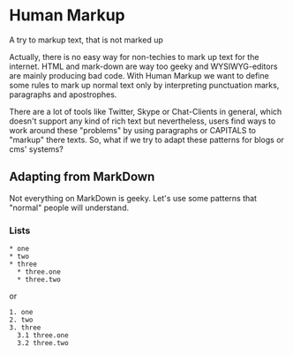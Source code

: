 # Human Markup

A try to markup text, that is not marked up

Actually, there is no easy way for non-techies to mark up text for the internet. HTML and mark-down 
are way too geeky and WYSIWYG-editors are mainly producing bad code. With Human Markup we want to 
define some rules to mark up normal text only by interpreting punctuation marks, paragraphs and apostrophes.

There are a lot of tools like Twitter, Skype or Chat-Clients in general, which doesn't support any kind of rich text
but nevertheless, users find ways to work around these "problems" by using paragraphs or CAPITALS to "markup" there
texts. So, what if we try to adapt these patterns for blogs or cms' systems?

## Adapting from MarkDown

Not everything on MarkDown is geeky. Let's use some patterns that "normal" people will understand.

### Lists

```
* one
* two
* three
  * three.one
  * three.two
```

or

```
1. one
2. two
3. three
  3.1 three.one
  3.2 three.two
```
